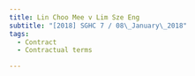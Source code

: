 ```yaml
---
title: Lin Choo Mee v Lim Sze Eng 
subtitle: "[2018] SGHC 7 / 08\_January\_2018"
tags:
  - Contract
  - Contractual terms

---
```


